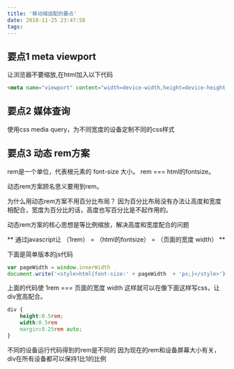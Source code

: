 ```yaml
---
title: '移动端适配的要点'
date: 2018-11-25 23:47:58
tags:
---
```


## 要点1 meta viewport
让浏览器不要缩放,在html加入以下代码
 ```html
<meta name="viewport" content="width=device-width,height=device-height,initial-scale=1.0, minimum-scale=1.0, maximum-scale=1.0, user-scalable=no">
   ```

## 要点2 媒体查询
使用css media query，为不同宽度的设备定制不同的css样式

##  要点3 动态 rem方案
rem是一个单位，代表根元素的 font-size 大小。
rem === html的fontsize。

动态rem方案顾名思义要用到rem。

为什么用动态rem方案不用百分比布局？
因为百分比布局没有办法让高度和宽度相配合，宽度为百分比的话，高度也写百分比是不起作用的。

动态rem方案的核心思想是等比例缩放，解决高度和宽度配合的问题

** 通过javascript让 （1rem） = （html的fontsize） = （页面的宽度 width） ** 

下面是简单版本的js代码

```javascript
var pageWidth = window.innerWidth
document.write('<style>html{font-size:' + pageWidth  + 'px;}</style>')
```
上面的代码使 1rem === 页面的宽度 width
这样就可以在像下面这样写css，让div宽高配合。

```css
div {
    height:0.5rem;
    width:0.5rem
    margin:0.25rem auto;
}
```
不同的设备运行代码得到的rem是不同的
因为现在的rem和设备屏幕大小有关，div在所有设备都可以保持1比1的比例
